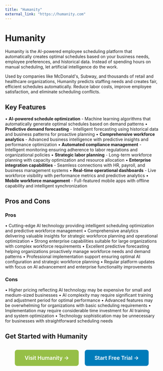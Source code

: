 ```yaml
---
title: "Humanity"
external_link: "https://humanity.com"
---
```


# Humanity

Humanity is the AI-powered employee scheduling platform that automatically creates optimal schedules based on your business needs, employee preferences, and historical data. Instead of spending hours on manual scheduling, let artificial intelligence do the work.

Used by companies like McDonald's, Subway, and thousands of retail and healthcare organizations, Humanity predicts staffing needs and creates fair, efficient schedules automatically. Reduce labor costs, improve employee satisfaction, and eliminate scheduling conflicts.

## Key Features

• **AI-powered schedule optimization** - Machine learning algorithms that automatically generate optimal schedules based on demand patterns
• **Predictive demand forecasting** - Intelligent forecasting using historical data and business patterns for proactive planning
• **Comprehensive workforce analytics** - Advanced business intelligence with predictive insights and performance optimization
• **Automated compliance management** - Intelligent monitoring ensuring adherence to labor regulations and organizational policies
• **Strategic labor planning** - Long-term workforce planning with capacity optimization and resource allocation
• **Enterprise integration capabilities** - Seamless connections with HR, payroll, and business management systems
• **Real-time operational dashboards** - Live workforce visibility with performance metrics and predictive analytics
• **Mobile workforce management** - Full-featured mobile apps with offline capability and intelligent synchronization

## Pros and Cons

### Pros
• Cutting-edge AI technology providing intelligent scheduling optimization and predictive workforce management
• Comprehensive analytics delivering valuable insights for strategic workforce planning and operational optimization
• Strong enterprise capabilities suitable for large organizations with complex workforce requirements
• Excellent predictive forecasting helping organizations proactively manage workforce needs and demand patterns
• Professional implementation support ensuring optimal AI configuration and strategic workforce planning
• Regular platform updates with focus on AI advancement and enterprise functionality improvements

### Cons
• Higher pricing reflecting AI technology may be expensive for small and medium-sized businesses
• AI complexity may require significant training and adjustment period for optimal performance
• Advanced features may be overwhelming for organizations with basic scheduling requirements
• Implementation may require considerable time investment for AI training and system optimization
• Technology sophistication may be unnecessary for businesses with straightforward scheduling needs

## Get Started with Humanity

<div style="text-align: center; margin: 2rem 0;">
  <a href="https://humanity.com" target="_blank" rel="noopener noreferrer" style="display: inline-block; background: #96BF47; color: white; padding: 1rem 2rem; text-decoration: none; border-radius: 8px; font-weight: 600; font-size: 1.1rem; margin-right: 1rem;">Visit Humanity →</a>
  <a href="https://humanity.com/signup" target="_blank" rel="noopener noreferrer" style="display: inline-block; background: #007cba; color: white; padding: 1rem 2rem; text-decoration: none; border-radius: 8px; font-weight: 600; font-size: 1.1rem;">Start Free Trial →</a>
</div>
